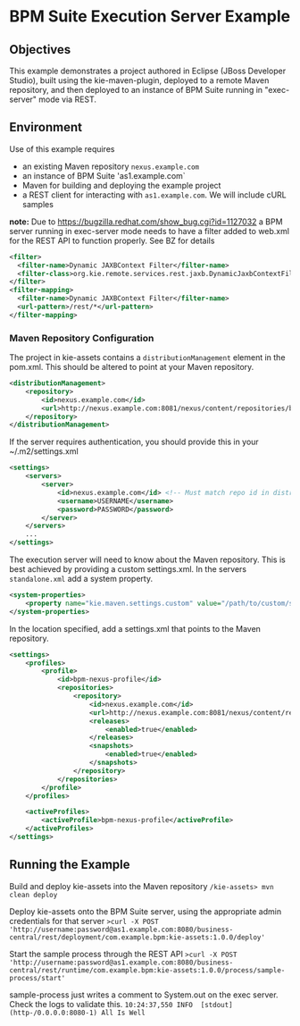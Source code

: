# BPM Suite Execution Server Example

## Objectives

This example demonstrates a project authored in Eclipse (JBoss Developer Studio), built using the kie-maven-plugin, deployed to a remote Maven repository, and then deployed to an instance of BPM Suite running in "exec-server" mode via REST.

## Environment

Use of this example requires 
* an existing Maven repository `nexus.example.com`
* an instance of BPM Suite 'as1.example.com`
* Maven for building and deploying the example project
* a REST client for interacting with `as1.example.com`. We will include cURL samples

__note:__ Due to https://bugzilla.redhat.com/show_bug.cgi?id=1127032 a BPM server running in exec-server mode needs to have a filter added to web.xml for the REST API to function properly. See BZ for details
```xml
<filter>
  <filter-name>Dynamic JAXBContext Filter</filter-name>
  <filter-class>org.kie.remote.services.rest.jaxb.DynamicJaxbContextFilter</filter-class>
</filter>
<filter-mapping>
  <filter-name>Dynamic JAXBContext Filter</filter-name>
  <url-pattern>/rest/*</url-pattern>
</filter-mapping>
```

### Maven Repository Configuration
The project in kie-assets contains a `distributionManagement` element in the pom.xml. This should be altered to point at your Maven repository.
```xml
<distributionManagement>
    <repository>
        <id>nexus.example.com</id>
        <url>http://nexus.example.com:8081/nexus/content/repositories/bpm</url>
    </repository>
</distributionManagement>
```

If the server requires authentication, you should provide this in your ~/.m2/settings.xml
```xml
<settings>
    <servers>
        <server>
            <id>nexus.example.com</id> <!-- Must match repo id in distributionManagement -->
            <username>USERNAME</username>
            <password>PASSWORD</password>
        </server>
    </servers>
    ...
</settings>
```

The execution server will need to know about the Maven repository. This is best achieved by providing a custom settings.xml. In the servers `standalone.xml` add a system property.
```xml
<system-properties>
    <property name="kie.maven.settings.custom" value="/path/to/custom/settings.xml"/>
</system-properties>
```

In the location specified, add a settings.xml that points to the Maven repository.
```xml
<settings>
    <profiles>
        <profile>
            <id>bpm-nexus-profile</id>
            <repositories>
                <repository>
                    <id>nexus.example.com</id>
                    <url>http://nexus.example.com:8081/nexus/content/repositories/bpm</url>
                    <releases>
                        <enabled>true</enabled>
                    </releases>
                    <snapshots>
                        <enabled>true</enabled>
                    </snapshots>
                </repository>
            </repositories>
        </profile>
    </profiles>

    <activeProfiles>
        <activeProfile>bpm-nexus-profile</activeProfile>
    </activeProfiles>
</settings>
```


## Running the Example
Build and deploy kie-assets into the Maven repository
`/kie-assets> mvn clean deploy`

Deploy kie-assets onto the BPM Suite server, using the appropriate admin credentials for that server
`>curl -X POST 'http://username:password@as1.example.com:8080/business-central/rest/deployment/com.example.bpm:kie-assets:1.0.0/deploy'`

Start the sample process through the REST API
`>curl -X POST 'http://username:password@as1.example.com:8080/business-central/rest/runtime/com.example.bpm:kie-assets:1.0.0/process/sample-process/start'`

sample-process just writes a comment to System.out on the exec server. Check the logs to validate this.
`10:24:37,550 INFO  [stdout] (http-/0.0.0.0:8080-1) All Is Well`



